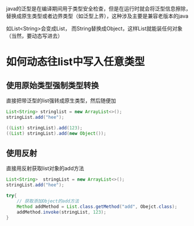 
java的泛型是在编译期间用于类型安全检查，但是在运行时就会将泛型信息擦除，替换成原生类型或者边界类型（如泛型上界），这种涉及主要是兼容老版本的java

如List\<String>会变成List， 而String替换成Object，这样List就能装任何对象（当然，要动态写进去）

# 如何动态往list中写入任意类型
## 使用原始类型强制类型转换
直接把带泛型的list强转成原生类型，然后随便加

```java
List<String> stringlist = new ArrayList<>();
stringList.add("hee");

((List) stringList).add(123);
((List) stringList).add(new Object());
```
## 使用反射
直接用反射获取list对象的add方法
```java
List<String>  stringList = new ArrayList<>();
stringList.add("hee");

try{
	// 获取添加Object的add方法
	Method addMethod = List.class.getMethod("add", Obejct.class);
	addMethod.invoke(stringList, 123);
}
```